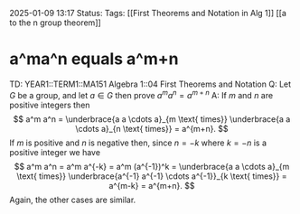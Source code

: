 2025-01-09 13:17
Status: 
Tags: [[First Theorems and Notation in Alg 1]] [[a to the n group theorem]]
# a^ma^n equals a^m+n

TD: YEAR1::TERM1::MA151 Algebra 1::04 First Theorems and Notation
Q: Let $G$ be a group, and let $a ∈ G$ then prove $a^{m}a^{n}=a^{m+n}$
A: If $m$ and $n$ are positive integers then $$
a^m a^n = \underbrace{a a \cdots a}_{m \text{ times}} \underbrace{a a \cdots a}_{n \text{ times}} = a^{m+n}.
$$If $m$ is positive and $n$ is negative then, since $n = -k$ where $k = -n$ is a positive integer we have$$
a^m a^n = a^m a^{-k} = a^m (a^{-1})^k = \underbrace{a a \cdots a}_{m \text{ times}} \underbrace{a^{-1} a^{-1} \cdots a^{-1}}_{k \text{ times}} = a^{m-k} = a^{m+n}.
$$
Again, the other cases are similar.
<!--ID: 1736930039229-->
